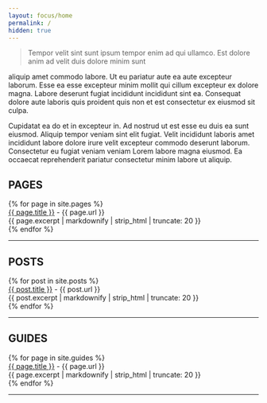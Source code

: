 ```yaml
---
layout: focus/home
permalink: /
hidden: true
---
```


> Tempor velit sint sunt ipsum tempor enim ad qui ullamco. Est dolore anim ad velit duis dolore minim sunt

 aliquip amet commodo labore. Ut eu pariatur aute ea aute excepteur laborum. Esse ea esse excepteur minim mollit qui cillum excepteur ex dolore magna. Labore deserunt fugiat incididunt incididunt sint ea. Consequat dolore aute laboris quis proident quis non et est consectetur ex eiusmod sit culpa.

Cupidatat ea do et in excepteur in. Ad nostrud ut est esse eu duis ea sunt eiusmod. Aliquip tempor veniam sint elit fugiat. Velit incididunt laboris amet incididunt labore dolore irure velit excepteur commodo deserunt laborum. Consectetur eu fugiat veniam veniam Lorem labore magna eiusmod. Ea occaecat reprehenderit pariatur consectetur minim labore ut aliquip.

<h2>PAGES</h2>
{% for page in site.pages %}
	<div><a href="{{ page.url | relative_url }}">{{ page.title }}</a> - {{ page.url }}</div>
	<div>
		{{ page.excerpt | markdownify | strip_html | truncate: 20 }}
	</div>
{% endfor %}

<hr>

<h2>POSTS</h2>
{% for post in site.posts %}
	<div><a href="{{ post.url | relative_url }}">{{ post.title }}</a> - {{ post.url }}</div>
	<div>
		{{ post.excerpt | markdownify | strip_html | truncate: 20 }}
	</div>
{% endfor %}
      
<hr>

<h2>GUIDES</h2>
{% for page in site.guides %}
	<div><a href="{{ page.url | relative_url }}">{{ page.title }}</a> - {{ page.url }}</div>
	<div>
		{{ page.excerpt | markdownify | strip_html | truncate: 20 }}
	</div>
{% endfor %}

<hr>
